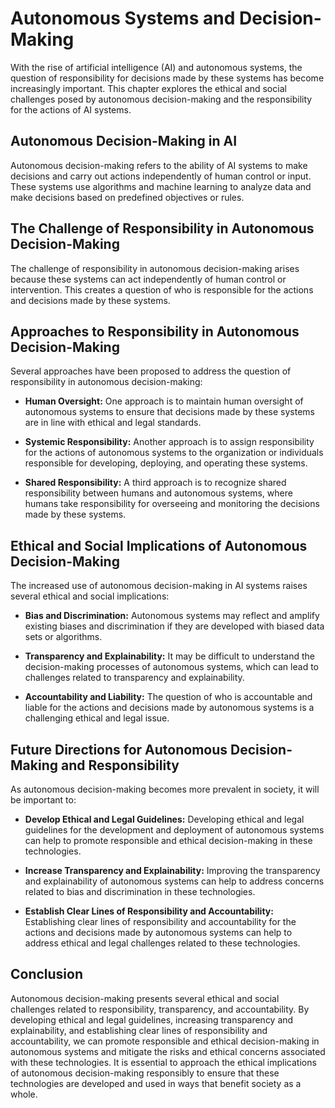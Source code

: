 Autonomous Systems and Decision-Making
================================================================================================

With the rise of artificial intelligence (AI) and autonomous systems, the question of responsibility for decisions made by these systems has become increasingly important. This chapter explores the ethical and social challenges posed by autonomous decision-making and the responsibility for the actions of AI systems.

Autonomous Decision-Making in AI
--------------------------------

Autonomous decision-making refers to the ability of AI systems to make decisions and carry out actions independently of human control or input. These systems use algorithms and machine learning to analyze data and make decisions based on predefined objectives or rules.

The Challenge of Responsibility in Autonomous Decision-Making
-------------------------------------------------------------

The challenge of responsibility in autonomous decision-making arises because these systems can act independently of human control or intervention. This creates a question of who is responsible for the actions and decisions made by these systems.

Approaches to Responsibility in Autonomous Decision-Making
----------------------------------------------------------

Several approaches have been proposed to address the question of responsibility in autonomous decision-making:

* **Human Oversight:** One approach is to maintain human oversight of autonomous systems to ensure that decisions made by these systems are in line with ethical and legal standards.

* **Systemic Responsibility:** Another approach is to assign responsibility for the actions of autonomous systems to the organization or individuals responsible for developing, deploying, and operating these systems.

* **Shared Responsibility:** A third approach is to recognize shared responsibility between humans and autonomous systems, where humans take responsibility for overseeing and monitoring the decisions made by these systems.

Ethical and Social Implications of Autonomous Decision-Making
-------------------------------------------------------------

The increased use of autonomous decision-making in AI systems raises several ethical and social implications:

* **Bias and Discrimination:** Autonomous systems may reflect and amplify existing biases and discrimination if they are developed with biased data sets or algorithms.

* **Transparency and Explainability:** It may be difficult to understand the decision-making processes of autonomous systems, which can lead to challenges related to transparency and explainability.

* **Accountability and Liability:** The question of who is accountable and liable for the actions and decisions made by autonomous systems is a challenging ethical and legal issue.

Future Directions for Autonomous Decision-Making and Responsibility
-------------------------------------------------------------------

As autonomous decision-making becomes more prevalent in society, it will be important to:

* **Develop Ethical and Legal Guidelines:** Developing ethical and legal guidelines for the development and deployment of autonomous systems can help to promote responsible and ethical decision-making in these technologies.

* **Increase Transparency and Explainability:** Improving the transparency and explainability of autonomous systems can help to address concerns related to bias and discrimination in these technologies.

* **Establish Clear Lines of Responsibility and Accountability:** Establishing clear lines of responsibility and accountability for the actions and decisions made by autonomous systems can help to address ethical and legal challenges related to these technologies.

Conclusion
----------

Autonomous decision-making presents several ethical and social challenges related to responsibility, transparency, and accountability. By developing ethical and legal guidelines, increasing transparency and explainability, and establishing clear lines of responsibility and accountability, we can promote responsible and ethical decision-making in autonomous systems and mitigate the risks and ethical concerns associated with these technologies. It is essential to approach the ethical implications of autonomous decision-making responsibly to ensure that these technologies are developed and used in ways that benefit society as a whole.
